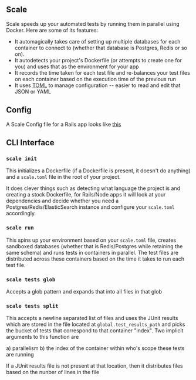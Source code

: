 ## Scale

Scale speeds up your automated tests by running them in parallel using Docker. Here are some of
its features:

* It automagically takes care of setting up multiple databases for each container to
connect to (whether that database is Postgres, Redis or so on).
* It autodetects your project's Dockerfile (or attempts to create one
for you) and uses that as the environment for your app
* It records the time taken for each test file and re-balances your
test files on each container based on the execution time of the previous run
* It uses [TOML](https://github.com/toml-lang/toml) to manage
configuration -- easier to read and edit that JSON or YAML

## Config

A Scale Config file for a Rails app looks like [this](docs/example-rails-config.toml)

## CLI Interface

### `scale init`

This initializes a Dockerfile (if a Dockerfile is
present, it doesn't do anything) and a `scale.toml` file in
the root of your project.

It does clever things such as detecting what
language the project is and creating a stock Dockerfile, for Rails/Node
apps it will look at your dependencies and decide whether you need a
Postgres/Redis/ElasticSearch instance and configure your `scale.toml`
accordingly.

### `scale run`

This spins up your environment based on your `scale.toml` file, creates
sandboxed databases (whether that is Redis/Postgres while retaining the
same schema) and runs tests in containers in parallel. The test files
are distributed across these containers based on the time it takes to
run each test file.

### `scale tests glob`

Accepts a glob pattern and expands that into all files in that glob

### `scale tests split`

This accepts a newline separated list of files and uses the JUnit
results which are stored in the file located at `global.test_results_path`
and picks the bucket of tests that correspond to that container "index".
Two implicit arguments to this function are

a) parallelism
b) the index of the container within who's scope these tests are
running

If a JUnit results file is not present at that location, then it
distributes files based on the nunber of lines in the file
